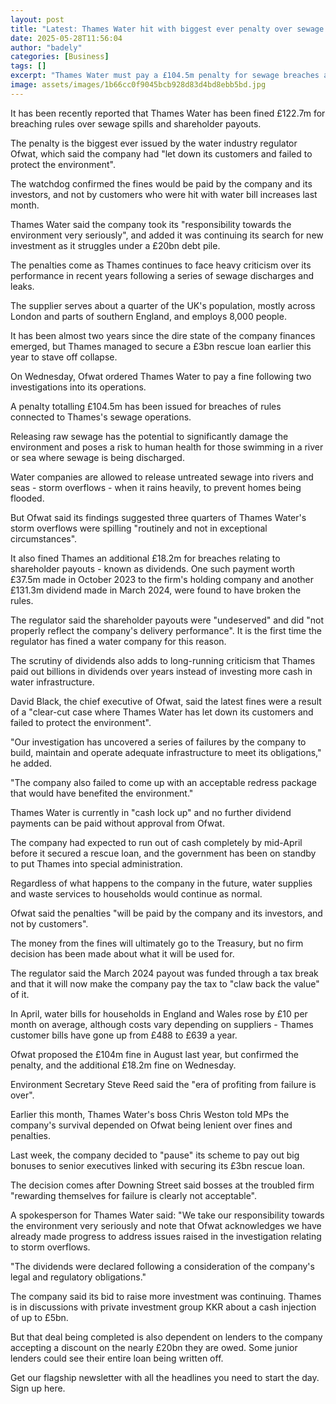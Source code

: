 ```yaml
---
layout: post
title: "Latest: Thames Water hit with biggest ever penalty over sewage and dividend breaches"
date: 2025-05-28T11:56:04
author: "badely"
categories: [Business]
tags: []
excerpt: "Thames Water must pay a £104.5m penalty for sewage breaches and £18.2m relating to shareholder dividends."
image: assets/images/1b66cc0f9045bcb928d83d4bd8ebb5bd.jpg
---
```


It has been recently reported that Thames Water has been fined £122.7m for breaching rules over sewage spills and shareholder payouts.

The penalty is the biggest ever issued by the water industry regulator Ofwat, which said the company had "let down its customers and failed to protect the environment".

The watchdog confirmed the fines would be paid by the company and its investors, and not by customers who were hit with water bill increases last month.

Thames Water said the company took its "responsibility towards the environment very seriously", and added it was continuing its search for new investment as it struggles under a £20bn debt pile.

The penalties come as Thames continues to face heavy criticism over its performance in recent years following a series of sewage discharges and leaks.

The supplier serves about a quarter of the UK's population, mostly across London and parts of southern England, and employs 8,000 people. 

It has been almost two years since the dire state of the company finances emerged, but Thames managed to secure a £3bn rescue loan earlier this year to stave off collapse.

On Wednesday, Ofwat ordered Thames Water to pay a fine following two investigations into its operations.

A penalty totalling £104.5m has been issued for breaches of rules connected to Thames's sewage operations.

Releasing raw sewage has the potential to significantly damage the environment and poses a risk to human health for those swimming in a river or sea where sewage is being discharged.

Water companies are allowed to release untreated sewage into rivers and seas - storm overflows - when it rains heavily, to prevent homes being flooded.

But Ofwat said its findings suggested three quarters of Thames Water's storm overflows were spilling "routinely and not in exceptional circumstances".

It also fined Thames an additional £18.2m for breaches relating to shareholder payouts - known as dividends. One such payment worth £37.5m made in October 2023 to the firm's holding company and another £131.3m dividend made in March 2024, were found to have broken the rules.

The regulator said the shareholder payouts were "undeserved" and did "not properly reflect the company's delivery performance". It is the first time the regulator has fined a water company for this reason.

The scrutiny of dividends also adds to long-running criticism that Thames paid out billions in dividends over years instead of investing more cash in water infrastructure.

David Black, the chief executive of Ofwat, said the latest fines were a result of a "clear-cut case where Thames Water has let down its customers and failed to protect the environment".

"Our investigation has uncovered a series of failures by the company to build, maintain and operate adequate infrastructure to meet its obligations," he added.

"The company also failed to come up with an acceptable redress package that would have benefited the environment."

Thames Water is currently in "cash lock up" and no further dividend payments can be paid without approval from Ofwat. 

The company had expected to run out of cash completely by mid-April before it secured a rescue loan, and the government has been on  standby to put Thames into special administration.

Regardless of what happens to the company in the future, water supplies and waste services to households would continue as normal.

Ofwat said the penalties "will be paid by the company and its investors, and not by customers". 

The money from the fines will ultimately go to the Treasury, but no firm decision has been made about what it will be used for.

The regulator said the March 2024 payout was funded through a tax break and that it will now make the company pay the tax to "claw back the value" of it.

In April, water bills for households in England and Wales rose by £10 per month on average, although costs vary depending on suppliers - Thames customer bills have gone up from £488 to £639 a year.

Ofwat proposed the £104m fine in August last year, but confirmed the penalty, and the additional £18.2m fine on Wednesday. 

Environment Secretary Steve Reed said the "era of profiting from failure is over".

Earlier this month, Thames Water's boss Chris Weston told MPs  the company's survival depended on Ofwat being lenient over fines and penalties.

Last week, the company decided to "pause" its scheme to pay out big bonuses to senior executives linked with securing its £3bn rescue loan.

The decision comes after Downing Street said bosses at the troubled firm "rewarding themselves for failure is clearly not acceptable".

A spokesperson for Thames Water said: "We take our responsibility towards the environment very seriously and note that Ofwat acknowledges we have already made progress to address issues raised in the investigation relating to storm overflows.

"The dividends were declared following a consideration of the company's legal and regulatory obligations." 

The company said its bid to raise more investment was continuing. Thames is in discussions with private investment group KKR about a cash injection of up to £5bn.

But that deal being completed is also dependent on lenders to the company accepting a discount on the nearly £20bn they are owed. Some junior lenders could see their entire loan being written off.

Get our flagship newsletter with all the headlines you need to start the day. Sign up here.

